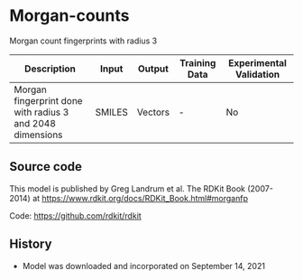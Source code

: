 # Morgan-counts
Morgan count fingerprints with radius 3

| Description | Input  | Output  | Training Data | Experimental Validation |
| ------- | --- | --- | --- | --- |
| Morgan fingerprint done with radius 3 and 2048 dimensions | SMILES | Vectors | - | No |

## Source code
This model is published by Greg Landrum et al. The RDKit Book (2007-2014) at https://www.rdkit.org/docs/RDKit_Book.html#morganfp

Code: https://github.com/rdkit/rdkit

## History
- Model was downloaded and incorporated on September 14, 2021
